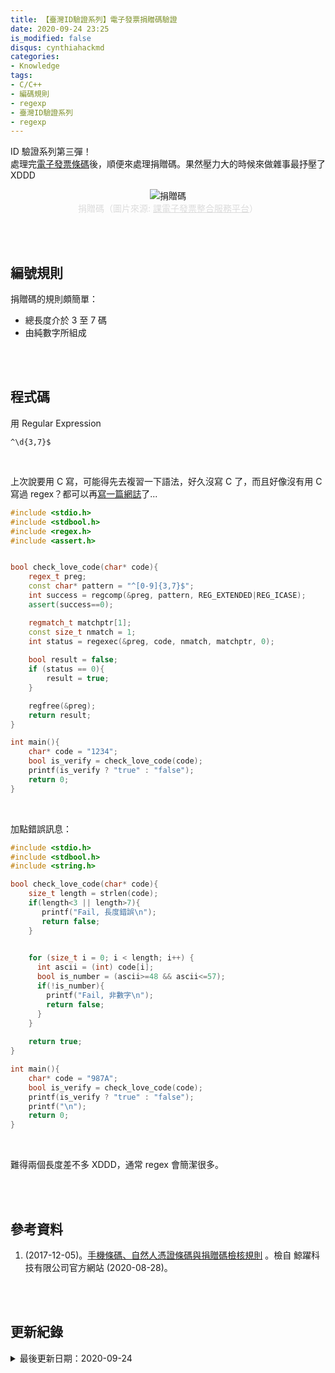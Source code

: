 ```yaml
---
title: 【臺灣ID驗證系列】電子發票捐贈碼驗證
date: 2020-09-24 23:25
is_modified: false
disqus: cynthiahackmd
categories:
- Knowledge
tags:
- C/C++
- 編碼規則
- regexp
- 臺灣ID驗證系列
- regexp
--- 
```


ID 驗證系列第三彈！     
處理完[電子發票條碼](/Check-E-Government-Uniform-Invoice)後，順便來處理捐贈碼。果然壓力大的時候來做雜事最抒壓了 XDDD 
<!--more-->

<center> <img src="https://i.imgur.com/Fl4uKtL.png?1" alt="捐贈碼"></center>
<center style="color:Gainsboro;">捐贈碼（圖片來源: <a href="https://www.einvoice.nat.gov.tw/ein_upload/html/ESQ/ESQ601W.htmll" style="color:Gainsboro;">課電子發票整合服務平台</a>）</center>

<br><br> 

## 編號規則
捐贈碼的規則頗簡單：
- 總長度介於 3 至 7 碼
- 由純數字所組成


<br><br>

## 程式碼
用 Regular Expression 
```
^\d{3,7}$
```

<br> 

上次說要用 C 寫，可能得先去複習一下語法，好久沒寫 C 了，而且好像沒有用 C 寫過 regex？都可以再[寫一篇網誌](/Regular-Expressions-in-C)了...

```cpp
#include <stdio.h>
#include <stdbool.h>
#include <regex.h>  
#include <assert.h>


bool check_love_code(char* code){
    regex_t preg; 
    const char* pattern = "^[0-9]{3,7}$";
    int success = regcomp(&preg, pattern, REG_EXTENDED|REG_ICASE); 
    assert(success==0);

    regmatch_t matchptr[1];
    const size_t nmatch = 1;   
    int status = regexec(&preg, code, nmatch, matchptr, 0); 
    
    bool result = false;
    if (status == 0){
        result = true;
    }

    regfree(&preg);    
    return result;
}

int main(){
    char* code = "1234"; 
    bool is_verify = check_love_code(code);
    printf(is_verify ? "true" : "false");
    return 0;
}
```

<br>

加點錯誤訊息：
```cpp
#include <stdio.h>
#include <stdbool.h>
#include <string.h>

bool check_love_code(char* code){ 
    size_t length = strlen(code);
    if(length<3 || length>7){
       printf("Fail, 長度錯誤\n");
       return false;
    }

 
    for (size_t i = 0; i < length; i++) {
      int ascii = (int) code[i];
      bool is_number = (ascii>=48 && ascii<=57);
      if(!is_number){
        printf("Fail, 非數字\n");
        return false;
      }
    }
  
    return true;
}

int main(){
    char* code = "987A"; 
    bool is_verify = check_love_code(code);
    printf(is_verify ? "true" : "false");
    printf("\n");
    return 0;
}
```

<br>
 
難得兩個長度差不多 XDDD，通常 regex 會簡潔很多。


<br><br> 

## 參考資料 
1. (2017-12-05)。[手機條碼、自然人憑證條碼與捐贈碼檢核規則](https://www.cetustek.com.tw/news.php?id=186) 。檢自 鯨躍科技有限公司官方網站 (2020-08-28)。

<br><br> 

## 更新紀錄
<details>
  <summary>最後更新日期：2020-09-24</summary>
  <ul class="timestamp">
    　<li>2020-09-24 發布</li>
    　<li>2020-09-11 完稿</li>
    　<li>2020-08-28 起稿</li>
  </ul>
</details>